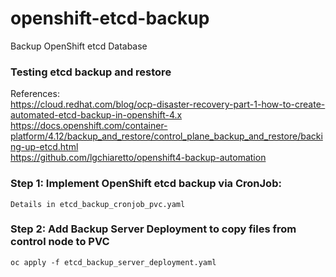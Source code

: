 # openshift-etcd-backup
Backup OpenShift etcd Database

### Testing etcd backup and restore 

References: <br>
https://cloud.redhat.com/blog/ocp-disaster-recovery-part-1-how-to-create-automated-etcd-backup-in-openshift-4.x <br>
https://docs.openshift.com/container-platform/4.12/backup_and_restore/control_plane_backup_and_restore/backing-up-etcd.html <br>
https://github.com/lgchiaretto/openshift4-backup-automation <br>

### Step 1: Implement OpenShift etcd backup via CronJob:
```
Details in etcd_backup_cronjob_pvc.yaml
```

### Step 2: Add Backup Server Deployment to copy files from control node to PVC
```
oc apply -f etcd_backup_server_deployment.yaml
```
